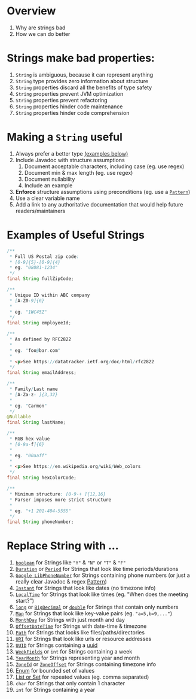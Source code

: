 # Overview
1. Why are strings bad
1. How we can do better


# Strings make bad properties:
1. `String` is ambiguous, because it can represent anything
1. `String` type provides zero information about structure
1. `String` properties discard all the benefits of type safety
1. `String` properties prevent JVM optimization
1. `String` properties prevent refactoring
1. `String` properties hinder code maintenance
1. `String` properties hinder code comprehension


# Making a `String` useful
1. Always prefer a better type [(examples below)](./strings.avoid.md#replace-string-with-)
1. Include Javadoc with structure assumptions
    1. Document acceptable characters, including case (eg. use regex)
    1. Document min & max length (eg. use regex)
    1. Document nullability
    1. Include an example
1. **Enforce** structure assumptions using preconditions (eg. use a [`Pattern`](https://docs.oracle.com/en/java/javase/11/docs/api/java.base/java/util/regex/Pattern.html))
1. Use a clear variable name
1. Add a link to any authoritative documentation that would help future readers/maintainers


# Examples of Useful Strings
```java
/**
 * Full US Postal zip code:
 * [0-9]{5}-[0-9]{4}
 * eg. "08081-1234"
 */
final String fullZipCode;

/**
 * Unique ID within ABC company
 * [A-Z0-9]{6}
 *
 * eg. "1WC45Z"
 */
final String employeeId;

/**
 * As defined by RFC2822
 *
 * eg. "foo@bar.com"
 *
 * <p>See https://datatracker.ietf.org/doc/html/rfc2822
 */
final String emailAddress;

/**
 * Family/Last name
 * [A-Za-z- ]{3,32}
 *
 * eg. "Carmon"
 */
@Nullable
final String lastName;

/**
 * RGB hex value
 * [0-9a-f]{6}
 *
 * eg. "00aaff"
 *
 * <p>See https://en.wikipedia.org/wiki/Web_colors
 */
final String hexColorCode;

/**
 * Minimum structure: [0-9-+ ]{12,16}
 * Parser imposes more strict structure
 *
 * eg. "+1 201-404-5555"
 */
final String phoneNumber;
```


# Replace String with ...
1. [`boolean`](https://docs.oracle.com/en/java/javase/11/docs/api/java.base/java/lang/Boolean.html) for Strings like `"Y"` & `"N"` or `"T"` & `"F"`
1. [`Duration`](https://docs.oracle.com/en/java/javase/11/docs/api/java.base/java/time/Duration.html) or [`Period`](https://docs.oracle.com/en/java/javase/11/docs/api/java.base/java/time/Period.html) for Strings that look like time periods/durations
1. [`Google LibPhoneNumber`](https://github.com/google/libphonenumber) for Strings containing phone numbers (or just a really clear Javadoc & regex [Pattern](https://docs.oracle.com/en/java/javase/11/docs/api/java.base/java/util/regex/Pattern.html))
1. [`Instant`](https://docs.oracle.com/en/java/javase/11/docs/api/java.base/java/time/Instant.html) for Strings that look like dates (no timezone info)
1. [`LocalTime`](https://docs.oracle.com/en/java/javase/11/docs/api/java.base/java/time/LocalTime.html) for Strings that look like times (eg. "When does the meeting start?")
1. [`long`](https://docs.oracle.com/en/java/javase/11/docs/api/java.base/java/lang/Long.html) or [`BigDecimal`](https://docs.oracle.com/en/java/javase/11/docs/api/java.base/java/math/BigDecimal.html) or [`double`](https://docs.oracle.com/en/java/javase/11/docs/api/java.base/java/lang/Double.html) for Strings that contain only numbers
1. [`Map`](https://docs.oracle.com/en/java/javase/11/docs/api/java.base/java/util/Map.html) for Strings that look like key-value pairs (eg. `"a=5,b=9,..."`)
1. [`MonthDay`](https://docs.oracle.com/en/java/javase/11/docs/api/java.base/java/time/MonthDay.html) for Strings with just month and day
1. [`OffsetDateTime`](https://docs.oracle.com/en/java/javase/11/docs/api/java.base/java/time/OffsetDateTime.html) for Strings with date-time & timezone
1. [`Path`](https://docs.oracle.com/en/java/javase/12/docs/api/java.base/java/nio/file/Path.html) for Strings that looks like files/paths/directories
1. [`URI`](https://docs.oracle.com/en/java/javase/11/docs/api/java.base/java/net/URI.html) for Strings that look like urls or resource addresses
1. [`UUID`](https://docs.oracle.com/en/java/javase/11/docs/api/java.base/java/util/UUID.html) for Strings containing a [uuid](https://en.wikipedia.org/wiki/Universally_unique_identifier)
1. [`WeekFields`](https://docs.oracle.com/en/java/javase/11/docs/api/java.base/java/time/temporal/WeekFields.html) or `int` for Strings containing a week
1. [`YearMonth`](https://docs.oracle.com/en/java/javase/11/docs/api/java.base/java/time/YearMonth.html) for Strings representing year and month
1. [`ZoneId`](https://docs.oracle.com/en/java/javase/11/docs/api/java.base/java/time/ZoneId.html) or [`ZoneOffset`](https://docs.oracle.com/en/java/javase/11/docs/api/java.base/java/time/ZoneOffset.html) for Strings containing timezone info
1. [Enum](https://docs.oracle.com/javase/tutorial/java/javaOO/enum.html) for bounded set of values
1. [List or Set](./collections.selecting.md) for repeated values (eg. comma separated)
1. `char` for Strings that only contain 1 character
1. `int` for Strings containing a year
